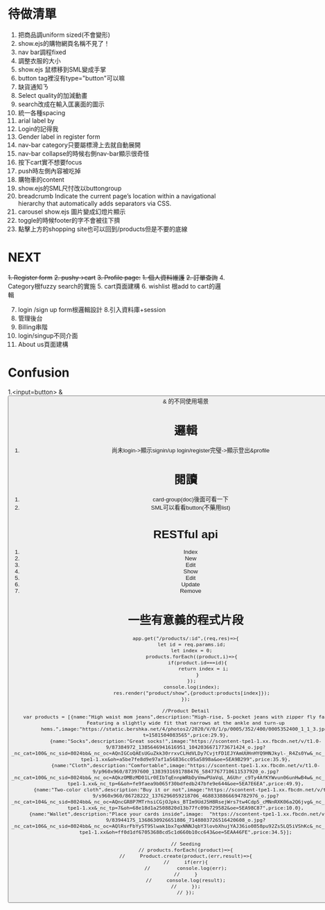 # 待做清單
1. 把商品調uniform sized(不會變形)
2. show.ejs的購物網頁名稱不見了！
3. nav bar調程fixed
4. 調整衣服的大小
5. show.ejs 鼠標移到SML變成手掌
6. button tag裡沒有type="button"可以嘛
7. 缺貨通知ㄋ
8. Select quality的加減動畫
9. search改成在輸入匡裏面的圖示
10. 統一各種spacing
11. arial label by
12. Login的記得我
13. Gender label in register form
14. nav-bar category只要屬標滑上去就自動展開
15. nav-bar collapse的時候右側nav-bar顯示很奇怪
16. 按下cart實不想要focus
17. push時左側內容被吃掉
18. 購物車的content
19. show.ejs的SML尺忖改以buttongroup
20. breadcrumb
Indicate the current page’s location within a navigational hierarchy that automatically adds separators via CSS.
21. carousel
show.ejs 圖片變成幻燈片顯示
22. toggle的時候footer的字不會被往下擠
23. 點擊上方的shopping site也可以回到/products但是不要<a>的底線


# NEXT
~~1. Register form~~
~~2. pushy->cart~~
~~3. Profile page:~~
    ~~1. 個人資料維護~~
    ~~2. 訂單查詢~~
4. Category根fuzzy search的實施
5. cart頁面建構
6. wishlist 根add to cart的邏輯

7. login /sign up form根邏輯設計
8.引入資料庫+session
8888. 管理後台
9999. Billing串階
9999. login/singup不同介面
10000. About us頁面建構



# Confusion
1.<input=button>  & <button> & <a>的不同使用場景

# 邏輯
1. 尚未login->顯示signin/up
    login/register完璧->顯示登出&profile

# 閱讀
1. card-group(doc)後面可看一下
2. SML可以看看button(不藥用list)



# RESTful api
 1. Index
 2. New
 3. Edit
 4. Show
 5. Edit
 6. Update
 7. Remove



# 一些有意義的程式片段
```
app.get("/products/:id",(req,res)=>{
    let id = req.params.id;
    let index = 0;
    products.forEach((product,i)=>{
        if(product.id===id){
            return index = i;
        }
    });
    console.log(index);
    res.render("product/show",{product:products[index]});
});
```
```
//Product Detail
var products = [{name:"High waist mom jeans",description:"High-rise, 5-pocket jeans with zipper fly fastening. Featuring a slightly wide fit that narrows at the ankle and turn-up hems.",image:"https://static.bershka.net/4/photos2/2020/V/0/1/p/0005/352/400/0005352400_1_1_3.jpg?t=1581504083565",price:29.9},
{name:"Socks",description:"Great socks!",image:"https://scontent-tpe1-1.xx.fbcdn.net/v/t1.0-9/87384972_1385646941616951_1042036671773671424_o.jpg?_nc_cat=100&_nc_sid=8024bb&_nc_oc=AQnIGCoQAEsUGuZkk30rrxvCLHdVLDy7CvjtFD1EJYAmUUHnHYQ9HNJkyl-_R4Zs0Yw&_nc_ht=scontent-tpe1-1.xx&oh=a5be7fe8d9e97af1a56836cc05a5898a&oe=5EA9B299",price:35.9},
{name:"Cloth",description:"Comfortable",image:"https://scontent-tpe1-1.xx.fbcdn.net/v/t1.0-9/p960x960/87397600_1383931691788476_5847767710611537920_o.jpg?_nc_cat=100&_nc_sid=8024bb&_nc_oc=AQkzOMBzMD01Lr0EIbTqEnnpWRbDyVmwPUaVqL_A6Uhr_c9Ty4AfKYWvun06unHwB4w&_nc_ht=scontent-tpe1-1.xx&_nc_tp=6&oh=fe9faea9b065f30bdfedb247bfe9e644&oe=5EA7E6EA",price:49.9},
{name:"Two-color cloth",description:"Buy it or not",image:"https://scontent-tpe1-1.xx.fbcdn.net/v/t1.0-9/s960x960/86728222_1376296059218706_4688338866694782976_o.jpg?_nc_cat=104&_nc_sid=8024bb&_nc_oc=AQncGR8P7MTrhsiCGjOJpks_BTIm9UdJ5H8RsejWrs7tw4Cdp5_cMNnRXK06a2Q6jvg&_nc_ht=scontent-tpe1-1.xx&_nc_tp=7&oh=68e18d1a2508820d13b77fc09b729582&oe=5EA98C87",price:10.0},
{name:"Wallet",description:"Place your cards inside",image:  "https://scontent-tpe1-1.xx.fbcdn.net/v/t1.0-9/83944175_1368630926651886_7148803726516420608_o.jpg?_nc_cat=106&_nc_sid=8024bb&_nc_oc=AQlRsrFbYyST9Slwak1bx7qxNNNJqbY3lovbXhujYAJ36io0858pu92Zs5LQ5iVShKc&_nc_ht=scontent-tpe1-1.xx&oh=ff0d1df67053688cd5c1d660b10cc643&oe=5EAA46FE",price:34.5}];

```

```
// Seeding
// products.forEach((product)=>{
//     Product.create(product,(err,result)=>{
//     if(err){
//         console.log(err);
//     }
//     console.log(result);
//     });
// });
```